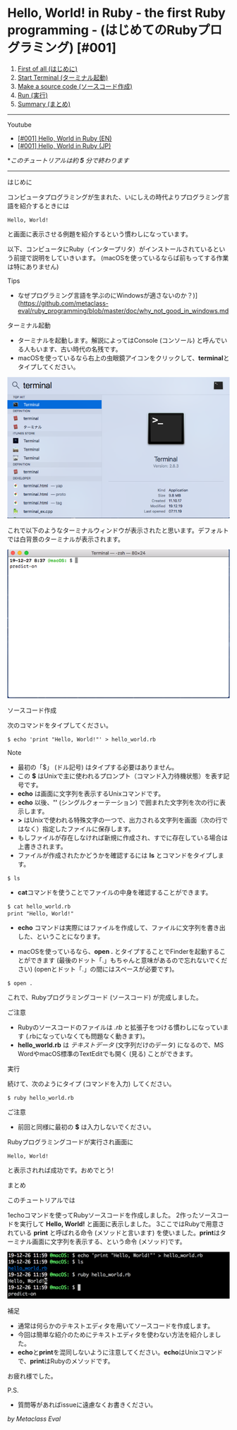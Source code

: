 

# Hello, World! in Ruby - the first Ruby programming - (はじめてのRubyプログラミング) [#001]

1. [First of all (はじめに)](#1-first-of-all-%E3%81%AF%E3%81%98%E3%82%81%E3%81%AB)
2. [Start Terminal (ターミナル起動)](#2-start-terminal-%E3%82%BF%E3%83%BC%E3%83%9F%E3%83%8A%E3%83%AB%E8%B5%B7%E5%8B%95)
3. [Make a source code (ソースコード作成)](#3-make-a-source-code-%E3%82%BD%E3%83%BC%E3%82%B9%E3%82%B3%E3%83%BC%E3%83%89%E4%BD%9C%E6%88%90)
4. [Run (実行)](#4-run-%E5%AE%9F%E8%A1%8C)
5. [Summary (まとめ)](#5-summary-%E3%81%BE%E3%81%A8%E3%82%81)

----

Youtube
* [[#001] Hello, World in Ruby (EN)](https://www.youtube.com/watch?v=-eNrtL38UKc)
* [[#001] Hello, World in Ruby (JP)](https://www.youtube.com/watch?v=nHY1uPXSCfU)

**このチュートリアルは約 **5** 分で終わります*

----

はじめに

コンピュータプログラミングが生まれた、いにしえの時代よりプログラミング言語を紹介するときには

```
Hello, World!
```

と画面に表示させる例題を紹介するという慣わしになっています。

以下、コンピュータにRuby（インタープリタ）がインストールされているという前提で説明をしていきいます。 (macOSを使っているならば前もってする作業は特にありません)

Tips
* なぜプログラミング言語を学ぶのにWindowsが適さないのか？)](https://github.com/metaclass-eval/ruby_programming/blob/master/doc/why_not_good_in_windows.md

ターミナル起動

* ターミナルを起動します。解説によってはConsole (コンソール) と呼んでいる人もいます、古い時代の名残です。
* macOSを使っているなら右上の虫眼鏡アイコンをクリックして、**terminal**とタイプしてください。

![terminal](https://github.com/metaclass-eval/ruby_programming/blob/master/png/terminal.png)

これで以下のようなターミナルウィンドウが表示されたと思います。デフォルトでは白背景のターミナルが表示されます。

![terminal_default](https://github.com/metaclass-eval/ruby_programming/blob/master/png/terminal_default.png)

ソースコード作成

次のコマンドをタイプしてください。

```
$ echo 'print "Hello, World!"' > hello_world.rb
```

Note
* 最初の「$」 (ドル記号) はタイプする必要はありません。
* この **$** はUnixで主に使われるプロンプト（コマンド入力待機状態）を表す記号です。
* **echo** は画面に文字列を表示するUnixコマンドです。
* **echo** 以後、**''** (シングルクォーテーション) で囲まれた文字列を次の行に表示します。
* **>** はUnixで使われる特殊文字の一つで、出力される文字列を画面（次の行ではなく）指定したファイルに保存します。
* もしファイルが存在しなければ新規に作成され、すでに存在している場合は上書きされます。
* ファイルが作成されたかどうかを確認するには **ls** とコマンドをタイプします。

```
$ ls
```

* **cat**コマンドを使うことでファイルの中身を確認することができます。

```
$ cat hello_world.rb
print "Hello, World!"
```

* **echo** コマンドは実際にはファイルを作成して、ファイルに文字列を書き出した、ということになります。


* macOSを使っているなら、**open .** とタイプすることでFinderを起動することができます (最後のドット「.」もちゃんと意味があるので忘れないでください) (openとドット「.」の間にはスペースが必要です)。


```
$ open .
```

これで、Rubyプログラミングコード (ソースコード) が完成しました。

ご注意
* Rubyのソースコードのファイルは *.rb* と拡張子をつける慣わしになっています (.rbになっていなくても問題なく動きます)。
* **hello_world.rb** は *テキストデータ* (文字列だけのデータ) になるので、MS WordやmacOS標準のTextEditでも開く (見る) ことができます。

実行

続けて、次のようにタイプ (コマンドを入力) してください。

```
$ ruby hello_world.rb
```

ご注意
* 前回と同様に最初の **$** は入力しないでください。

Rubyプログラミングコードが実行され画面に

```
Hello, World!
```

と表示されれば成功です。おめでとう!

まとめ

このチュートリアルでは

1echoコマンドを使ってRubyソースコードを作成しました。
2作ったソースコードを実行して **Hello, World!** と画面に表示しました。
3ここではRubyで用意されている **print** と呼ばれる命令 (メソッドと言います) を使いました。**print**はターミナル画面に文字列を表示する、という命令 (メソッド)です。

![hello_world](https://github.com/metaclass-eval/ruby_programming/blob/master/png/hello_world.png)


補足
* 通常は何らかのテキストエディタを用いてソースコードを作成します。
* 今回は簡単な紹介のためにテキストエディタを使わない方法を紹介しました。
* **echo**と**print**を混同しないように注意してください。**echo**はUnixコマンドで、**print**はRubyのメソッドです。

お疲れ様でした。

P.S.
* 質問等があればissueに遠慮なくお書きください。

*by Metaclass Eval*


